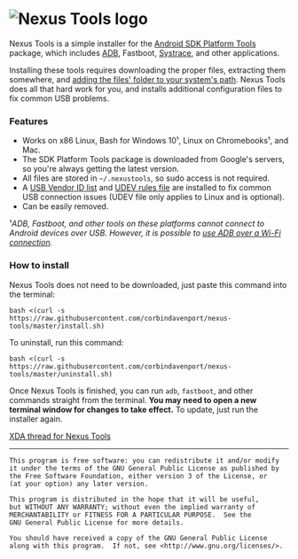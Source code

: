 ![Nexus Tools logo](https://i.imgur.com/2l38Zqb.png)
================

Nexus Tools is a simple installer for the [Android SDK Platform Tools](https://developer.android.com/studio/releases/platform-tools) package, which includes [ADB](https://developer.android.com/studio/command-line/adb.html), Fastboot, [Systrace](https://developer.android.com/studio/profile/systrace-commandline.html), and other applications.

Installing these tools requires downloading the proper files, extracting them somewhere, and [adding the files' folder to your system's path](https://askubuntu.com/a/60221). Nexus Tools does all that hard work for you, and installs additional configuration files to fix common USB problems.

### Features

* Works on x86 Linux, Bash for Windows 10¹, Linux on Chromebooks¹, and Mac.
* The SDK Platform Tools package is downloaded from Google's servers, so you're always getting the latest version.
* All files are stored in `~/.nexustools`, so sudo access is not required.
* A [USB Vendor ID list](https://apkudo.com/one-true-adb_usb-ini-to-rule-them-all/) and [UDEV rules file](https://github.com/M0Rf30/android-udev-rules/blob/master/51-android.rules) are installed to fix common USB connection issues (UDEV file only applies to Linux and is optional).
* Can be easily removed.

¹*ADB, Fastboot, and other tools on these platforms cannot connect to Android devices over USB. However, it is possible to [use ADB over a Wi-Fi connection](https://play.google.com/store/apps/details?id=com.ttxapps.wifiadb).*

### How to install

Nexus Tools does not need to be downloaded, just paste this command into the terminal:
```
bash <(curl -s https://raw.githubusercontent.com/corbindavenport/nexus-tools/master/install.sh)
```
To uninstall, run this command:
```
bash <(curl -s https://raw.githubusercontent.com/corbindavenport/nexus-tools/master/uninstall.sh)
```

Once Nexus Tools is finished, you can run `adb`, `fastboot`, and other commands straight from the terminal. **You may need to open a new terminal window for changes to take effect.** To update, just run the installer again.

[XDA thread for Nexus Tools](http://forum.xda-developers.com/general/general/tool-nexus-tools-2-8-featured-xda-t3258661)

---------------------------------------

    This program is free software: you can redistribute it and/or modify
    it under the terms of the GNU General Public License as published by
    the Free Software Foundation, either version 3 of the License, or
    (at your option) any later version.

    This program is distributed in the hope that it will be useful,
    but WITHOUT ANY WARRANTY; without even the implied warranty of
    MERCHANTABILITY or FITNESS FOR A PARTICULAR PURPOSE.  See the
    GNU General Public License for more details.

    You should have received a copy of the GNU General Public License
    along with this program.  If not, see <http://www.gnu.org/licenses/>.
